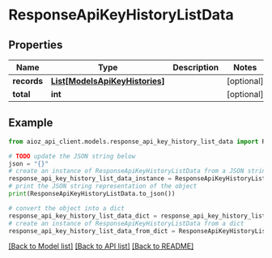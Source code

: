 # ResponseApiKeyHistoryListData


## Properties

Name | Type | Description | Notes
------------ | ------------- | ------------- | -------------
**records** | [**List[ModelsApiKeyHistories]**](ModelsApiKeyHistories.md) |  | [optional] 
**total** | **int** |  | [optional] 

## Example

```python
from aioz_api_client.models.response_api_key_history_list_data import ResponseApiKeyHistoryListData

# TODO update the JSON string below
json = "{}"
# create an instance of ResponseApiKeyHistoryListData from a JSON string
response_api_key_history_list_data_instance = ResponseApiKeyHistoryListData.from_json(json)
# print the JSON string representation of the object
print(ResponseApiKeyHistoryListData.to_json())

# convert the object into a dict
response_api_key_history_list_data_dict = response_api_key_history_list_data_instance.to_dict()
# create an instance of ResponseApiKeyHistoryListData from a dict
response_api_key_history_list_data_from_dict = ResponseApiKeyHistoryListData.from_dict(response_api_key_history_list_data_dict)
```
[[Back to Model list]](../README.md#documentation-for-models) [[Back to API list]](../README.md#documentation-for-api-endpoints) [[Back to README]](../README.md)


